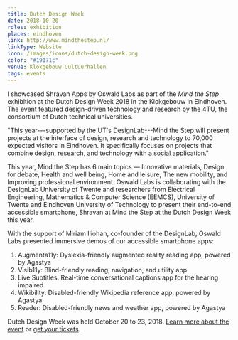 ```yaml
---
title: Dutch Design Week
date: 2018-10-20
roles: exhibition
places: eindhoven
link: http://www.mindthestep.nl/
linkType: Website
icon: /images/icons/dutch-design-week.png
color: "#19171c"
venue: Klokgebouw Cultuurhallen
tags: events
---
```


I showcased Shravan Apps by Oswald Labs as part of the *Mind the Step* exhibition at the Dutch Design Week 2018 in the Klokgebouw in Eindhoven. The event featured design-driven technology and research by the 4TU, the consortium of Dutch technical universities.

<!--more-->

"This year---supported by the UT's DesignLab---Mind the Step will present projects at the interface of design, research and technology to 70,000 expected visitors in Eindhoven. It specifically focuses on projects that combine design, research, and technology with a social application."

This year, Mind the Step has 6 main topics — Innovative materials, Design for debate, Health and well being, Home and leisure, The new mobility, and Improving professional environment. Oswald Labs is collaborating with the DesignLab University of Twente and researchers from Electrical Engineering, Mathematics & Computer Science (EEMCS), University of Twente and Eindhoven University of Technology to present their end-to-end accessible smartphone, Shravan at Mind the Step at the Dutch Design Week this year.

With the support of Miriam Iliohan, co-founder of the DesignLab, Oswald Labs presented immersive demos of our accessible smartphone apps:

1. Augmenta11y: Dyslexia-friendly augmented reality reading app, powered by Agastya
2. Visib11y: Blind-friendly reading, navigation, and utility app
3. Live Subtitles: Real-time conversational captions app for the hearing impaired
4. Wikibility: Disabled-friendly Wikipedia reference app, powered by Agastya
5. Reader: Disabled-friendly news and weather app, powered by Agastya

Dutch Design Week was held October 20 to 23, 2018. [Learn more about the event](http://www.mindthestep.nl/) or [get your tickets](http://www.ddw.nl/en/page/ddw-tickets-def).
